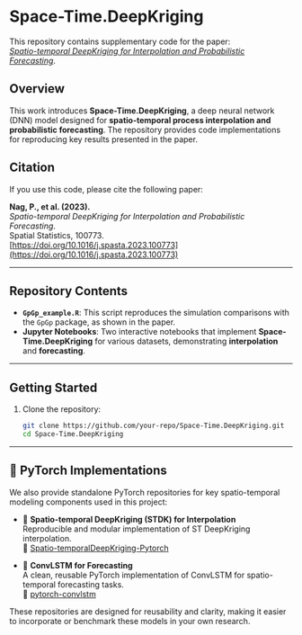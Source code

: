 # Space-Time.DeepKriging  

This repository contains supplementary code for the paper:  
[*Spatio-temporal DeepKriging for Interpolation and Probabilistic Forecasting*](https://doi.org/10.1016/j.spasta.2023.100773).  

## Overview  

This work introduces **Space-Time.DeepKriging**, a deep neural network (DNN) model designed for **spatio-temporal process interpolation and probabilistic forecasting**. The repository provides code implementations for reproducing key results presented in the paper.  

## Citation  

If you use this code, please cite the following paper:  

**Nag, P., et al. (2023).**  
*Spatio-temporal DeepKriging for Interpolation and Probabilistic Forecasting*.  
Spatial Statistics, 100773.  
[https://doi.org/10.1016/j.spasta.2023.100773](https://doi.org/10.1016/j.spasta.2023.100773)  

---

## Repository Contents  

- **`GpGp_example.R`**: This script reproduces the simulation comparisons with the `GpGp` package, as shown in the paper.  
- **Jupyter Notebooks**: Two interactive notebooks that implement **Space-Time.DeepKriging** for various datasets, demonstrating **interpolation** and **forecasting**.  

---

## Getting Started  

1. Clone the repository:  
   ```bash
   git clone https://github.com/your-repo/Space-Time.DeepKriging.git
   cd Space-Time.DeepKriging
---
## 🔗 PyTorch Implementations

We also provide standalone PyTorch repositories for key spatio-temporal modeling components used in this project:

- 📌 **Spatio-temporal DeepKriging (STDK) for Interpolation**  
  Reproducible and modular implementation of ST DeepKriging interpolation.  
  🔗 [Spatio-temporalDeepKriging-Pytorch](https://github.com/pratiknag/Spatio-temporalDeepKriging-Pytorch.git)

- 🔁 **ConvLSTM for Forecasting**  
  A clean, reusable PyTorch implementation of ConvLSTM for spatio-temporal forecasting tasks.  
  🔗 [pytorch-convlstm](https://github.com/pratiknag/pytorch-convlstm.git)

These repositories are designed for reusability and clarity, making it easier to incorporate or benchmark these models in your own research.

